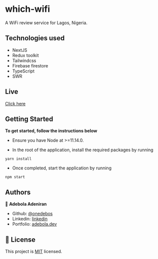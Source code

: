 # which-wifi

A WiFi review service for Lagos, Nigeria.

## Technologies used

- NextJS
- Redux toolkit
- Tailwindcss
- Firebase firestore
- TypeScript
- SWR

## Live

[Click here](https://whichwifi.work)

## Getting Started

**To get started, follow the instructions below**

- Ensure you have Node at >=11.14.0.

- In the root of the application, install the required packages by running

```
yarn install
```

- Once completed, start the application by running

```
npm start
```

## Authors

👤 **Adebola Adeniran**

- Github: [@onedebos](https://github.com/onedebos)
- Linkedin: [linkedin](https://www.linkedin.com/in/adebola-niran/)
- Portfolio: [adebola.dev](https://www.adebola.dev/)


## 📝 License

This project is [MIT](lic.url) licensed.
